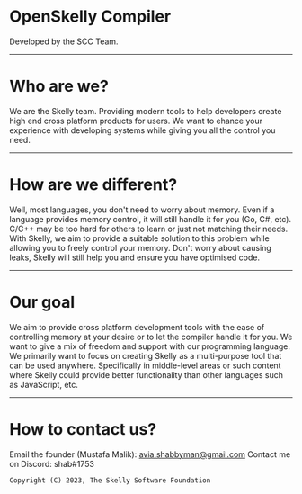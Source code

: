 # OpenSkelly Compiler

Developed by the SCC Team.

---

# Who are we?

We are the Skelly team. Providing modern tools to help developers create high end cross platform products for users. We want to ehance your experience with developing systems while giving you all the control you need.

---

# How are we different?

Well, most languages, you don't need to worry about memory. Even if a language provides memory control, it will still handle it for you (Go, C#, etc). C/C++ may be too hard for others to learn or just not matching their needs. With Skelly, we aim to provide a suitable solution to this problem while allowing you to freely control your memory. Don't worry about causing leaks, Skelly will still help you and ensure you have optimised code.

---

# Our goal

We aim to provide cross platform development tools with the ease of controlling memory at your desire or to let the compiler handle it for you. We want to give a mix of freedom and support with our programming language. We primarily want to focus on creating Skelly as a multi-purpose tool that can be used anywhere. Specifically in middle-level areas or such content where Skelly could provide better functionality than other languages such as JavaScript, etc.

---

# How to contact us?

Email the founder (Mustafa Malik): avia.shabbyman@gmail.com Contact me on Discord: shab#1753

`Copyright (C) 2023, The Skelly Software Foundation`
